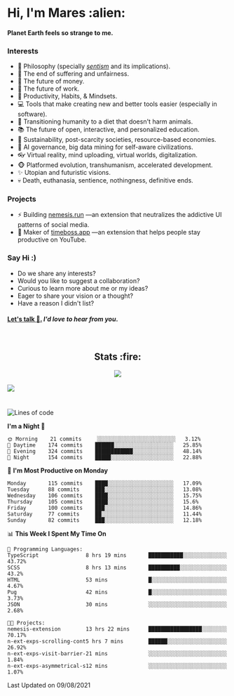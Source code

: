<h1>Hi, I'm Mares :alien:</h1>

#### Planet Earth feels so strange to me.

### **Interests**

- 🌊 Philosophy (specially [_sentism_][sentismmedium] and its implications).
- 🎯 The end of suffering and unfairness.
- 💸 The future of money.
- 💼 The future of work.
- 🧠 Productivity, Habits, & Mindsets.
- 💻 Tools that make creating new and better tools easier (especially in software).
- 🥗 Transitioning humanity to a diet that doesn't harm animals.
- 📚 The future of open, interactive, and personalized education.
- 🌱 Sustainability, post-scarcity societies, resource-based economies.
- 🤖 AI governance, big data mining for self-aware civilizations.
- 👓 Virtual reality, mind uploading, virtual worlds, digitalization.
- 🐵 Platformed evolution, transhumanism, accelerated development.
- ✨ Utopian and futuristic visions.
- 💀 Death, euthanasia, sentience, nothingness, definitive ends.


### **Projects**

- ⚡ Building [nemesis.run](https://nemesis.run) —an extension that neutralizes the addictive UI patterns of social media.
- 💎 Maker of [timeboss.app](https://timeboss.app) —an extension that helps people stay productive on YouTube.


### **Say Hi :)**

- Do we share any interests?
- Would you like to suggest a collaboration?
- Curious to learn more about me or my ideas?
- Eager to share your vision or a thought?
- Have a reason I didn't list?

#### [Let's talk :wave:.](mailto:mareszhar@gmail.com) _I'd love to hear from you_.

[sentismmedium]: https://medium.com/@mareszhar/born-a-prisoner-a-reflection-about-life-its-struggles-and-a-plan-to-escape-d8566ce9b026

<br>

<h2 align="center">Stats :fire:</h2>

<div align="center">
  <img src="https://github-readme-streak-stats.herokuapp.com?user=mareszhar&theme=black-ice&hide_border=true&stroke=FFFFFF15&ring=DF8FFE&fire=DF8FFE&currStreakLabel=DF8FFE&background=1A232A&currStreakNum=86FFAB">
</div>

<!-- Add or remove this: &dates=B1AAB3FF at the end of the streak stats URL if they get bugged and aren't updating -->

<br>

<img src="https://activity-graph.herokuapp.com/graph?username=mareszhar&theme=nord&bg_color=00000000&color=979797&line=DF8FFE&point=00000000&area=true&hide_border=true">

<br>

<h1></h1>

<!--START_SECTION:waka-->
![Lines of code](https://img.shields.io/badge/From%20Hello%20World%20I%27ve%20Written-102596%20lines%20of%20code-blue)

**I'm a Night 🦉** 

```text
🌞 Morning    21 commits     ░░░░░░░░░░░░░░░░░░░░░░░░░   3.12% 
🌆 Daytime    174 commits    ██████░░░░░░░░░░░░░░░░░░░   25.85% 
🌃 Evening    324 commits    ████████████░░░░░░░░░░░░░   48.14% 
🌙 Night      154 commits    █████░░░░░░░░░░░░░░░░░░░░   22.88%

```
📅 **I'm Most Productive on Monday** 

```text
Monday       115 commits    ████░░░░░░░░░░░░░░░░░░░░░   17.09% 
Tuesday      88 commits     ███░░░░░░░░░░░░░░░░░░░░░░   13.08% 
Wednesday    106 commits    ████░░░░░░░░░░░░░░░░░░░░░   15.75% 
Thursday     105 commits    ████░░░░░░░░░░░░░░░░░░░░░   15.6% 
Friday       100 commits    ███░░░░░░░░░░░░░░░░░░░░░░   14.86% 
Saturday     77 commits     ██░░░░░░░░░░░░░░░░░░░░░░░   11.44% 
Sunday       82 commits     ███░░░░░░░░░░░░░░░░░░░░░░   12.18%

```


📊 **This Week I Spent My Time On** 

```text
💬 Programming Languages: 
TypeScript               8 hrs 19 mins       ███████████░░░░░░░░░░░░░░   43.72% 
SCSS                     8 hrs 13 mins       ██████████░░░░░░░░░░░░░░░   43.2% 
HTML                     53 mins             █░░░░░░░░░░░░░░░░░░░░░░░░   4.67% 
Pug                      42 mins             █░░░░░░░░░░░░░░░░░░░░░░░░   3.73% 
JSON                     30 mins             ░░░░░░░░░░░░░░░░░░░░░░░░░   2.68%

🐱‍💻 Projects: 
nemesis-extension        13 hrs 22 mins      █████████████████░░░░░░░░   70.17% 
n-ext-exps-scrolling-cont5 hrs 7 mins        ██████░░░░░░░░░░░░░░░░░░░   26.92% 
n-ext-exps-visit-barrier-21 mins             ░░░░░░░░░░░░░░░░░░░░░░░░░   1.84% 
n-ext-exps-asymmetrical-s12 mins             ░░░░░░░░░░░░░░░░░░░░░░░░░   1.07%

```


 Last Updated on 09/08/2021
<!--END_SECTION:waka-->

